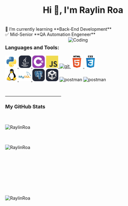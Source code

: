 <h1 align="center">Hi 👋, I'm Raylin Roa</h1>
<br>
🚀 I’m currently learning **Back-End Development**<br>
✅ Mid-Senior **QA Automation Engeneer**
<img align="right" alt="Coding" width="300" src="https://i.pinimg.com/originals/81/17/8b/81178b47a8598f0c81c4799f2cdd4057.gif">



<h3 align="left">Languages and Tools:</h3>
<p align="left"> 
  <a href="https://www.python.org" target="_blank" rel="noreferrer"> 
    <img src="https://raw.githubusercontent.com/devicons/devicon/master/icons/python/python-original.svg" alt="python" width="40" height="40"/> 
  </a> 
  <a href="https://www.java.com" target="_blank" rel="noreferrer"> 
    <img src="https://github.com/tandpfun/skill-icons/blob/main/icons/Java-Dark.svg" alt="java" width="40" height="40"/> 
  </a> 
  <a>
    <img src="https://github.com/tandpfun/skill-icons/blob/main/icons/CS.svg" width="40"> 
  </a>
  <a href="https://developer.mozilla.org/en-US/docs/Web/JavaScript" target="_blank" rel="noreferrer"> 
    <img src="https://raw.githubusercontent.com/devicons/devicon/master/icons/javascript/javascript-original.svg" alt="javascript" width="40" height="40"/> 
  </a> 
  <a href="https://git-scm.com/" target="_blank" rel="noreferrer"> 
    <img src="https://www.vectorlogo.zone/logos/git-scm/git-scm-icon.svg" alt="git" width="40" height="40"/> 
  </a> 
  <a href="https://www.w3.org/html/" target="_blank" rel="noreferrer"> 
    <img src="https://raw.githubusercontent.com/devicons/devicon/master/icons/html5/html5-original-wordmark.svg" alt="html5" width="40" height="40"/> 
  </a> 
  <a href="https://www.w3schools.com/css/" target="_blank" rel="noreferrer"> 
    <img src="https://raw.githubusercontent.com/devicons/devicon/master/icons/css3/css3-original-wordmark.svg" alt="css3" width="40" height="40"/> 
  </a> 
  <br>
  <a href="https://www.linux.org/" target="_blank" rel="noreferrer"> 
    <img src="https://raw.githubusercontent.com/devicons/devicon/master/icons/linux/linux-original.svg" alt="linux" width="40" height="40"/> 
  </a> 
  <a href="https://www.mysql.com/" target="_blank" rel="noreferrer"> 
    <img src="https://raw.githubusercontent.com/devicons/devicon/master/icons/mysql/mysql-original-wordmark.svg" alt="mysql" width="40" height="40"/> 
  </a>
  <a>
    <img src="https://github.com/tandpfun/skill-icons/blob/main/icons/PostgreSQL-Dark.svg" width="40"> 
  </a>
  <a>
    <img src="https://github.com/tandpfun/skill-icons/blob/main/icons/Unity-Dark.svg" width="40">
  </a>
  <a>
    <img src="https://www.vectorlogo.zone/logos/getpostman/getpostman-icon.svg" alt="postman" width="40">
  </a>
  <a>
    <img src="https://www.vectorlogo.zone/logos/visualstudio_code/visualstudio_code-icon.svg" alt="postman" width="40"> 
  </a>
</p>
    <br>


<hr width="36%" >

<h3>My GitHub Stats</h3>
<!--<img align="right" alt="Coding" width="300" src="https://cdn.dribbble.com/users/1277312/screenshots/14733298/media/39b1045e593737587dd60e42c8422d1f.gif" >-->
<br>
<p><img align="left" src="https://github-readme-stats.vercel.app/api/top-langs?username=RaylinRoa&show_icons=true&theme=dark&locale=en&layout=compact" alt="RaylinRoa" /></p>

<br><br><br>
<p>&nbsp;<img align="left" src="https://github-readme-stats.vercel.app/api?username=RaylinRoa&show_icons=true&theme=dark&locale=en" alt="RaylinRoa" /></p>
<br><br><br><br><br><br><br>

<p><img align="left" src="https://github-readme-streak-stats.herokuapp.com/?user=RaylinRoa&theme=dark" alt="RaylinRoa" /></p>
<!--
**RaylinRoa/RaylinRoa** is a ✨ _special_ ✨ repository because its `README.md` (this file) appears on your GitHub profile.

Here are some ideas to get you started:

- 🔭 I’m currently working on ...
- 🌱 I’m currently learning ...
- 👯 I’m looking to collaborate on ...
- 🤔 I’m looking for help with ...
- 💬 Ask me about ...
- 📫 How to reach me: ...
- 😄 Pronouns: ...
- ⚡ Fun fact: ...
-->
